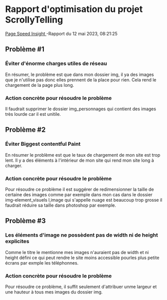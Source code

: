 # Rapport d'optimisation du projet ScrollyTelling 

[Page Speed Insight ](https://pagespeed.web.dev/analysis/https-lauriehoude-github-io-Projet-Scrollytelling-Petit-chien/gtuce9ed7m?form_factor=desktop) -Rapport du 12 mai 2023, 08:21:25

## Problème #1

### Éviter d'énorme charges utiles de réseau

En résumer, le problème est que dans mon dossier img, il ya des images que je n'utilise pas donc elles prennent de la place pour rien. Cela rend le chargement de la page plus long.

### Action concrète pour résoudre le problème

Il faudrait supprimer le dossier img_personnages qui contient des images très lourde car il est unitile.


## Problème #2

### Éviter Biggest contentful Paint

En résumer le problème est que le taux de chargement de mon site est trop lent. Il y a des éléments à l'intérieur de mon site qui rend mon site long à charger.

### Action concrète pour résoudre le problème

Pour résoudre ce problème il est suggérer de redimensionner la taille de certaine des images comme par exemple dans mon cas dans le dossier img-element_visuels l,image qui s'appelle nuage est beaucoup trop grosse il faudrait réduire sa taille dans photoshop par exemple.

## Problème #3

### Les éléments d'image ne possèdent pas de width ni de height explicites

Comme le titre le mentionne mes images n'auraient pas de width et ni height défini ce qui peut rendre le site moins accessible pourles plus petite écrans par exmple les téléphonnes.

### Action concrète pour résoudre le problème

Pour résoudre ce problème, il suffit seulement d'attribuer unme largeur et une hauteur à tous mes images du dossier img.


